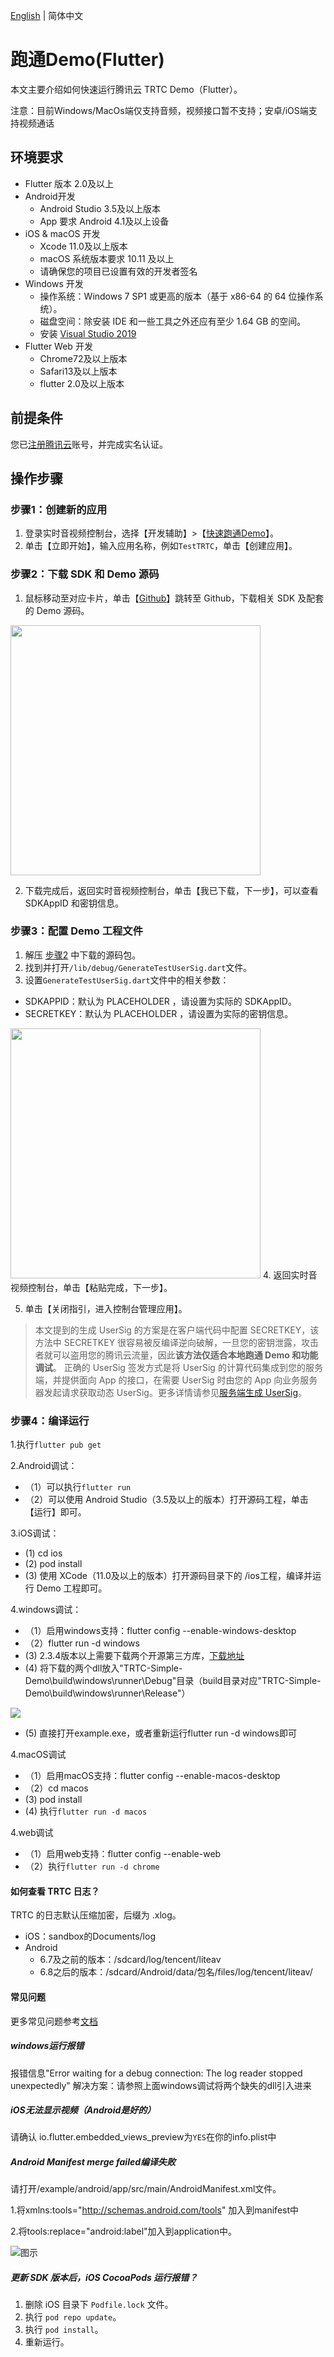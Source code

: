 [English](./README.md) | 简体中文

# 跑通Demo(Flutter)

本文主要介绍如何快速运行腾讯云 TRTC Demo（Flutter）。

注意：目前Windows/MacOs端仅支持音频，视频接口暂不支持；安卓/iOS端支持视频通话

## 环境要求
- Flutter 版本 2.0及以上
- Android开发 
	-  Android Studio 3.5及以上版本
	-  App 要求 Android 4.1及以上设备
- iOS & macOS 开发
	- Xcode 11.0及以上版本
	- macOS 系统版本要求 10.11 及以上
	- 请确保您的项目已设置有效的开发者签名
- Windows 开发
	- 操作系统：Windows 7 SP1 或更高的版本（基于 x86-64 的 64 位操作系统）。
    - 磁盘空间：除安装 IDE 和一些工具之外还应有至少 1.64 GB 的空间。
	- 安装 [Visual Studio 2019](https://visualstudio.microsoft.com/zh-hans/downloads/)
- Flutter Web 开发
	- Chrome72及以上版本
	- Safari13及以上版本
	- flutter 2.0及以上版本

## 前提条件

您已[注册腾讯云](https://cloud.tencent.com)账号，并完成实名认证。

## 操作步骤
<span id="step1"></span>
### 步骤1：创建新的应用
1. 登录实时音视频控制台，选择【开发辅助】>【[快速跑通Demo](https://console.cloud.tencent.com/trtc/quickstart)】。
2. 单击【立即开始】，输入应用名称，例如`TestTRTC`，单击【创建应用】。

<span id="step2"></span>
### 步骤2：下载 SDK 和 Demo 源码
1. 鼠标移动至对应卡片，单击【[Github](https://github.com/c1avie/trtc_demo)】跳转至 Github，下载相关 SDK 及配套的 Demo 源码。
<img src="https://imgcache.qq.com/operation/dianshi/other/flutterCard.e9d6e205d0e0a8903aa437602acafecb3958e0cb.png" height="400" />

2. 下载完成后，返回实时音视频控制台，单击【我已下载，下一步】，可以查看 SDKAppID 和密钥信息。
<span id="step3"></span>
### 步骤3：配置 Demo 工程文件
1. 解压 [步骤2](#step2) 中下载的源码包。
2. 找到并打开`/lib/debug/GenerateTestUserSig.dart`文件。
3. 设置`GenerateTestUserSig.dart`文件中的相关参数：
  <ul><li>SDKAPPID：默认为 PLACEHOLDER ，请设置为实际的 SDKAppID。</li>
  <li>SECRETKEY：默认为 PLACEHOLDER ，请设置为实际的密钥信息。</li></ul> 
<img src="https://imgcache.qq.com/operation/dianshi/other/flutterSercet.abb0c77a30a50a27bb36058bdabe1f051484c058.png" height="400" /> 
4. 返回实时音视频控制台，单击【粘贴完成，下一步】。

5. 单击【关闭指引，进入控制台管理应用】。

>本文提到的生成 UserSig 的方案是在客户端代码中配置 SECRETKEY，该方法中 SECRETKEY 很容易被反编译逆向破解，一旦您的密钥泄露，攻击者就可以盗用您的腾讯云流量，因此**该方法仅适合本地跑通 Demo 和功能调试**。
>正确的 UserSig 签发方式是将 UserSig 的计算代码集成到您的服务端，并提供面向 App 的接口，在需要 UserSig 时由您的 App 向业务服务器发起请求获取动态 UserSig。更多详情请参见[服务端生成 UserSig](https://cloud.tencent.com/document/product/647/17275#Server)。

### 步骤4：编译运行
1.执行`flutter pub get`

2.Android调试：
* （1）可以执行`flutter run`
* （2）可以使用 Android Studio（3.5及以上的版本）打开源码工程，单击【运行】即可。
  
3.iOS调试：
*  (1) cd ios
*  (2) pod install
*  (3) 使用 XCode（11.0及以上的版本）打开源码目录下的 /ios工程，编译并运行 Demo 工程即可。

4.windows调试：
* （1）启用windows支持：flutter config --enable-windows-desktop
* （2）flutter run -d windows
*  (3) 2.3.4版本以上需要下载两个开源第三方库，[下载地址](https://dscache.tencent-cloud.cn/upload/uploader/flutter_windows_dll-e4a7352761d504e759dbcf219fe396c71d36b7bb.zip)
*  (4) 将下载的两个dll放入"TRTC-Simple-Demo\build\windows\runner\Debug"目录（build目录对应"TRTC-Simple-Demo\build\windows\runner\Release"）

<img src="https://dscache.tencent-cloud.cn/upload/uploader/windows-6bced3d57fbc8439d4a3a9b60ada97fac8085c5f.png" />

*  (5) 直接打开example.exe，或者重新运行flutter run -d windows即可


4.macOS调试
* （1）启用macOS支持：flutter config --enable-macos-desktop
* （2）cd macos
*  (3) pod install
*  (4) 执行`flutter run -d macos`

4.web调试
* （1）启用web支持：flutter config --enable-web
* （2）执行`flutter run -d chrome`

#### 如何查看 TRTC 日志？
TRTC 的日志默认压缩加密，后缀为 .xlog。
* iOS：sandbox的Documents/log
* Android
  * 6.7及之前的版本：/sdcard/log/tencent/liteav
  * 6.8之后的版本：/sdcard/Android/data/包名/files/log/tencent/liteav/

#### 常见问题

更多常见问题参考[文档](https://cloud.tencent.com/document/product/647/51623)

##### windows运行报错
报错信息"Error waiting for a debug connection: The log reader stopped unexpectedly"
解决方案：请参照上面windows调试将两个缺失的dll引入进来

##### iOS无法显示视频（Android是好的）

请确认 io.flutter.embedded_views_preview为`YES`在你的info.plist中

##### Android Manifest merge failed编译失败

请打开/example/android/app/src/main/AndroidManifest.xml文件。

1.将xmlns:tools="http://schemas.android.com/tools" 加入到manifest中

2.将tools:replace="android:label"加入到application中。

![图示](https://main.qcloudimg.com/raw/7a37917112831488423c1744f370c883.png)

##### 更新 SDK 版本后，iOS CocoaPods 运行报错？
1. 删除 iOS 目录下 `Podfile.lock` 文件。
2. 执行 `pod repo update`。
3. 执行 `pod install`。
4. 重新运行。